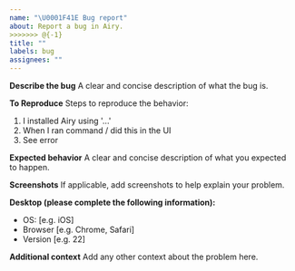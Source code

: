 ```yaml
---
name: "\U0001F41E Bug report"
about: Report a bug in Airy.
>>>>>>> @{-1}
title: ""
labels: bug
assignees: ""
---
```


**Describe the bug**
A clear and concise description of what the bug is.

**To Reproduce**
Steps to reproduce the behavior:

1. I installed Airy using '...'
2. When I ran command / did this in the UI
3. See error

**Expected behavior**
A clear and concise description of what you expected to happen.

**Screenshots**
If applicable, add screenshots to help explain your problem.

**Desktop (please complete the following information):**

- OS: [e.g. iOS]
- Browser [e.g. Chrome, Safari]
- Version [e.g. 22]

**Additional context**
Add any other context about the problem here.
